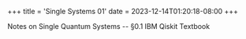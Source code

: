 +++
title = 'Single Systems 01'
date = 2023-12-14T01:20:18-08:00
+++

Notes on Single Quantum Systems -- §0.1 IBM Qiskit Textbook
<!--more-->

<html>
<head>
  <title>Your title</title>
  <meta charset="utf-8"/>
  <meta http-equiv="X-UA-Compatible" content="IE=edge,chrome=1"/>
  <script src="https://acrobatservices.adobe.com/view-sdk/viewer.js"></script>
</head>
<body>
  <div id="adobe-dc-view"></div>
  <script type="text/javascript">
   document.addEventListener("adobe_dc_view_sdk.ready", function()
   {
      var adobeDCView = new AdobeDC.View({clientId: "<d1bec080880b40479508d681a4c08072>", divId: "adobe-dc-view"});
      adobeDCView.previewFile(
     {
         content:  {location: {url: "</Users/devaldeliwala/qiskit/notes/basics_of_quantum_information/single_systems/single_systems_01.pdf">}},
         metaData: {fileName: "single_systems_01.pdf"}}, 
     {
         embedMode: "<FULL_WINDOW, SIZED_CONTAINER, IN_LINE OR LIGHT_BOX>",
     }
    );
   });
  </script>
</body>
</html>
<!--Get the samples from https://www.adobe.com/go/pdfembedapi_samples-->






